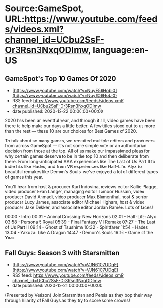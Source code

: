 # Source:GameSpot, URL:https://www.youtube.com/feeds/videos.xml?channel_id=UCbu2SsF-Or3Rsn3NxqODImw, language:en-US

## GameSpot's Top 10 Games Of 2020
 - [https://www.youtube.com/watch?v=NuyE56Hobi0](https://www.youtube.com/watch?v=NuyE56Hobi0)
 - RSS feed: https://www.youtube.com/feeds/videos.xml?channel_id=UCbu2SsF-Or3Rsn3NxqODImw
 - date published: 2020-12-22 00:00:00+00:00

2020 has been an eventful year, and through it all, video games have been there to help make our days a little better. A few titles stood out to us more than the rest — these 10 are our choices for Best Games of 2020.

To talk about so many games, we recruited multiple editors and producers from across GameSpot — it's not some simple vote or an authoritarian decision from those at the top. All of us make our impassioned pleas for why certain games deserve to be in the top 10 and then deliberate from there. From long-anticipated AAA experiences like The Last of Us Part II to indie hits like Hades, and from VR experiences like Half-Life: Alyx to beautiful remakes like Demon's Souls, we've enjoyed a lot of different types of games this year. 

You'll hear from host & producer Kurt Indovina, reviews editor Kallie Plagge, video producer Evan Langer, managing editor Tamoor Hussain, video producer David Ahmadi, video producer Max Blumenthal, host & senior producer Lucy James, associate editor Michael Higham, host & video producer Jake Dekker, and associate editor Jordan Ramée. Lots of faces!

00:00 - Intro
00:31 - Animal Crossing: New Horizons
02:01 - Half-Life: Alyx
03:58 - Persona 5 Royal
05:39 - Final Fantasy VII Remake
07:27 - The Last of Us Part II
09:14 - Ghost of Tsushima
10:32 - Spiritfarer
11:54 - Hades
13:04 - Yakuza: Like A Dragon
14:47 - Demon's Souls
16:16 - Game of the Year

## Fall Guys: Season 3 with Starsmitten
 - [https://www.youtube.com/watch?v=VJN61O7UDqE](https://www.youtube.com/watch?v=VJN61O7UDqE)
 - RSS feed: https://www.youtube.com/feeds/videos.xml?channel_id=UCbu2SsF-Or3Rsn3NxqODImw
 - date published: 2020-12-21 00:00:00+00:00

(Presented by Verizon) Join Starsmitten and Persia as they bop their way through hilarity of Fall Guys as they try to score some crowns!

